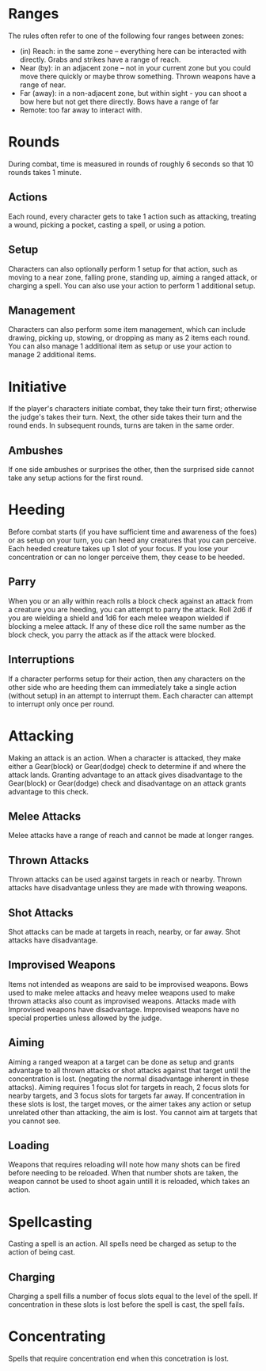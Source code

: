 # Ranges
The rules often refer to one of the following four ranges between zones:
* (in) Reach: in the same zone – everything here can be interacted with directly. Grabs and strikes have a range of reach.
* Near (by): in an adjacent zone – not in your current zone but you could move there quickly or maybe throw something. Thrown weapons have a range of near.
* Far (away): in a non-adjacent zone, but within sight - you can shoot a bow here but not get there directly. Bows have a range of far
* Remote: too far away to interact with.

# Rounds
During combat, time is measured in rounds of roughly 6 seconds so that 10 rounds takes 1 minute.

## Actions
Each round, every character gets to take 1 action such as attacking, treating a wound, picking a pocket, casting a spell, or using a potion.

## Setup
Characters can also optionally perform 1 setup for that action, such as moving to a near zone, falling prone, standing up, aiming a ranged attack, or charging a spell. You can also use your action to perform 1 additional setup.

## Management
Characters can also perform some item management, which can include drawing, picking up, stowing, or dropping as many as 2 items each round. You can also manage 1 additional item as setup or use your action to manage 2 additional items.

# Initiative
If the player's characters initiate combat, they take their turn first; otherwise the judge's takes their turn. Next, the other side takes their turn and the round ends. In subsequent rounds, turns are taken in the same order.

## Ambushes
If one side ambushes or surprises the other, then the surprised side cannot take any setup actions for the first round.

# Heeding
Before combat starts (if you have sufficient time and awareness of the foes) or as setup on your turn, you can heed any creatures that you can perceive. Each heeded creature takes up 1 slot of your focus. If you lose your concentration or can no longer perceive them, they cease to be heeded.

## Parry
When you or an ally within reach rolls a block check against an attack from a creature you are heeding, you can attempt to parry the attack. Roll 2d6 if you are wielding a shield and 1d6 for each melee weapon wielded if blocking a melee attack. If any of these dice roll the same number as the block check, you parry the attack as if the attack were blocked.

## Interruptions
If a character performs setup for their action, then any characters on the other side who are heeding them can immediately take a single action (without setup) in an attempt to interrupt them. Each character can attempt to interrupt only once per round.

# Attacking
Making an attack is an action. When a character is attacked, they make either a Gear(block) or Gear(dodge) check to determine if and where the attack lands. Granting advantage to an attack gives disadvantage to the Gear(block) or Gear(dodge) check and disadvantage on an attack grants advantage to this check.

## Melee Attacks
Melee attacks have a range of reach and cannot be made at longer ranges.

## Thrown Attacks
Thrown attacks can be used against targets in reach or nearby. Thrown attacks have disadvantage unless they are made with throwing weapons.

## Shot Attacks
Shot attacks can be made at targets in reach, nearby, or far away. Shot attacks have disadvantage.

## Improvised Weapons
Items not intended as weapons are said to be improvised weapons.  Bows used to make melee attacks and heavy melee weapons used to make thrown attacks also count as improvised weapons. Attacks made with Improvised weapons have disadvantage. Improvised weapons have no special properties unless allowed by the judge.

## Aiming
Aiming a ranged weapon at a target can be done as setup and grants advantage to all thrown attacks or shot attacks against that target until the concentration is lost. (negating the normal disadvantage inherent in these attacks). Aiming requires 1 focus slot for targets in reach, 2 focus slots for nearby targets, and 3 focus slots for targets far away. If concentration in these slots is lost, the target moves, or the aimer takes any action or setup unrelated other than attacking, the aim is lost. You cannot aim at targets that you cannot see.

## Loading
Weapons that requires reloading will note how many shots can be fired before needing to be reloaded. When that number shots are taken, the weapon cannot be used to shoot again untill it is reloaded, which takes an action.

# Spellcasting
Casting a spell is an action. All spells need be charged as setup to the action of being cast.

## Charging 
Charging a spell fills a number of focus slots equal to the level of the spell. If concentration in these slots is lost before the spell is cast, the spell fails. 

# Concentrating 
Spells that require concentration end when this concetration is lost.
